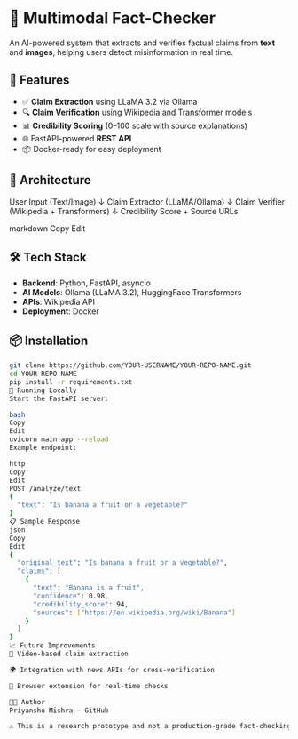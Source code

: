 # 🧠 Multimodal Fact-Checker

An AI-powered system that extracts and verifies factual claims from **text** and **images**, helping users detect misinformation in real time.

## 🚀 Features

- ✅ **Claim Extraction** using LLaMA 3.2 via Ollama
- 🔍 **Claim Verification** using Wikipedia and Transformer models
- 📊 **Credibility Scoring** (0–100 scale with source explanations)
- 🌐 FastAPI-powered **REST API**
- 📦 Docker-ready for easy deployment

## 🧱 Architecture

User Input (Text/Image)
↓
Claim Extractor (LLaMA/Ollama)
↓
Claim Verifier (Wikipedia + Transformers)
↓
Credibility Score + Source URLs

markdown
Copy
Edit

## 🛠️ Tech Stack

- **Backend**: Python, FastAPI, asyncio
- **AI Models**: Ollama (LLaMA 3.2), HuggingFace Transformers
- **APIs**: Wikipedia API
- **Deployment**: Docker

## 📦 Installation

```bash
git clone https://github.com/YOUR-USERNAME/YOUR-REPO-NAME.git
cd YOUR-REPO-NAME
pip install -r requirements.txt
🧪 Running Locally
Start the FastAPI server:

bash
Copy
Edit
uvicorn main:app --reload
Example endpoint:

http
Copy
Edit
POST /analyze/text
{
  "text": "Is banana a fruit or a vegetable?"
}
📋 Sample Response
json
Copy
Edit
{
  "original_text": "Is banana a fruit or a vegetable?",
  "claims": [
    {
      "text": "Banana is a fruit",
      "confidence": 0.98,
      "credibility_score": 94,
      "sources": ["https://en.wikipedia.org/wiki/Banana"]
    }
  ]
}
📈 Future Improvements
🎥 Video-based claim extraction

🌍 Integration with news APIs for cross-verification

🧩 Browser extension for real-time checks

🧑‍💻 Author
Priyanshu Mishra — GitHub

⚠️ This is a research prototype and not a production-grade fact-checking tool.




